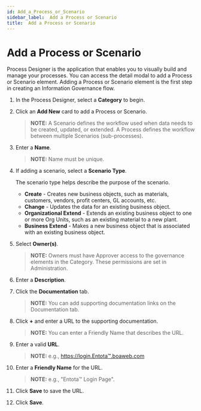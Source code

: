 ```yaml
---
id: Add_a_Process_or_Scenario
sidebar_label:  Add a Process or Scenario
title:  Add a Process or Scenario
---
```


# Add a Process or Scenario

Process Designer is the application that enables you to visually build
and manage your processes. You can access the detail modal to add a
Process or Scenario element. Adding a Process or Scenario element is the
first step in creating an Information Governance flow.

1.  In the Process Designer, select a **Category** to begin.

2.  Click an **Add New** card to add a Process or Scenario.
    
    >**NOTE:** A Scenario defines the workflow used when data needs to be
    created, updated, or extended. A Process defines the workflow
    between multiple Scenarios (sub-processes).

3.  Enter a **Name**.
    
    >**NOTE:** Name must be unique.

4.  If adding a scenario, select a **Scenario Type**.
    
    The scenario type helps describe the purpose of the scenario.
    
      - **Create** - Creates new business objects, such as materials,
        customers, vendors, profit centers, GL accounts, etc.
      - **Change** - Updates the data for an existing business object.
      - **Organizational Extend** - Extends an existing business object
        to one or more Org Units, such as an existing material to a new
        plant.
      - **Business Extend** - Makes a new business object that is
        associated with an existing business object.

5.  Select **Owner(s)**.
    
    >**NOTE:** Owners must have Approver access to the governance
    elements in the Category. These permissions are set in
    Administration.

6.  Enter a **Description**.

7.  Click the **Documentation** tab.
    
    >**NOTE:** You can add supporting documentation links on the
    Documentation tab.

8.  Click **+** and enter a URL to the supporting documentation.
    
    >**NOTE:** You can enter a Friendly Name that describes the URL.

9.  Enter a valid **URL**.
    
    >**NOTE:** e.g., https://login.Entota™.boaweb.com

10. Enter a **Friendly Name** for the URL.
    
    >**NOTE:** e.g., "Entota™ Login Page".

11. Click **Save** to save the URL.

12. Click **Save**.
